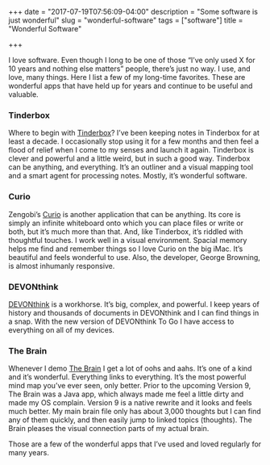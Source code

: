 +++
date = "2017-07-19T07:56:09-04:00"
description = "Some software is just wonderful"
slug = "wonderful-software"
tags = ["software"]
title = "Wonderful Software"

+++


I love software. Even though I long to be one of those “I’ve only used X for 10 years and nothing else matters” people, there’s just no way. I use, and love, many things. Here I list a few of my long-time favorites. These are wonderful apps that have held up for years and continue to be useful and valuable.

### Tinderbox
Where to begin with [Tinderbox](http://eastgate.com/Tinderbox "Tinderbox")? I’ve been keeping notes in Tinderbox for at least a decade. I occasionally stop using it for a few months and then feel a flood of relief when I come to my senses and launch it again. Tinderbox is clever and powerful and a little weird, but in such a good way. Tinderbox can be anything, and everything. It’s an outliner and a visual mapping tool and a smart agent for processing notes. Mostly, it’s wonderful software.

### Curio
Zengobi’s [Curio](http://zengobi.com) is another application that can be anything. Its core is simply an infinite whiteboard onto which you can place files or write or both, but it’s much more than that. And, like Tinderbox, it’s riddled with thoughtful touches. I work well in a visual environment. Spacial memory helps me find and remember things so I love Curio on the big iMac. It’s beautiful and feels wonderful to use. Also, the developer, George Browning, is almost inhumanly responsive.

### DEVONthink
[DEVONthink](http://www.devontechnologies.com/products/devonthink/overview.html) is a workhorse. It’s big, complex, and powerful. I keep years of history and thousands of documents in DEVONthink and I can find things in a snap. With the new version of DEVONthink To Go I have access to everything on all of my devices. 

### The Brain
Whenever I demo [The Brain](http://thebrain.com/) I get a lot of oohs and aahs. It’s one of a kind and it’s wonderful. Everything links to everything. It’s the most powerful mind map you’ve ever seen, only better. Prior to the upcoming Version 9, The Brain was a Java app, which always made me feel a little dirty and made my OS complain. Version 9 is a native rewrite and it looks and feels much better. My main brain file only has about 3,000 thoughts but I can find any of them quickly, and then easily jump to linked topics (thoughts). The Brain pleases the visual connection parts of my actual brain.

Those are a few of the wonderful apps that I’ve used and loved regularly for many years.

